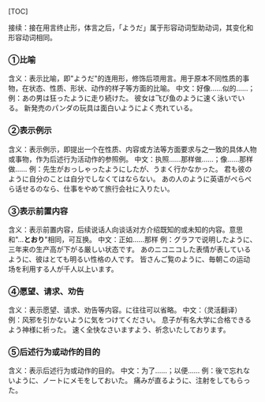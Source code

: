 [TOC]

接续：接在用言终止形，体言之后，「ようだ」属于形容动词型助动词，其变化和形容动词相同。

### ①比喻

含义：表示比喻，即"ようだ"的连用形，修饰后项用言。用于原本不同性质的事物，在状态、性质、形状、动作的样子等方面的比喻。
中文：好像……似的……；
例：あの男は狂ったように走り続けた。
彼女は飞び鱼のように速く泳いでいる。
新発売のパンダの玩具は面白いようによく売れている。

### ②表示例示

含义：表示例示，即提出一个在性质、内容或方法等方面要求与之一致的具体人物或事物，作为后述行为活动作的参照例。
中文：执照……那样做……；像……那样做……
例：先生がおっしゃったようにしたが、うまく行かなかった。
君も彼のように自分のことは自分でしなくてはならない。
あの人のように英语がぺらぺら话せるのなら、仕事をやめて旅行会社に入りたい。

### ③表示前置内容

含义：表示前置内容，后续说话人向谈话对方介绍既知的或未知的内容。意思和"…**とおり**"相同，可互换。
中文：正如……那样
例：グラフで说明したように、三年来の生产高が下がる厳しい状态です。
あのニコニコした表情が表しているように、彼はとても明るい性格の人です。
皆さんご覧のように、毎朝この运动场を利用する人が千人以上います。

### ④愿望、请求、劝告

含义：表示愿望、请求、劝告等内容。に往往可以省略。
中文：（灵活翻译）
例：风邪を引かないように気をつけてください。
息子が有名大学に合格できるよう神様に祈った。
速く全快なさいますよう、祈念いたしております。

### ⑤后述行为或动作的目的

含义：表示后述行为或动作的目的。
中文：为了……；以便……
例：後で忘れないように、ノートにメモをしておいた。
痛みが直るように、注射をしてもらった。